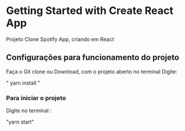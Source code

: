 # Getting Started with Create React App

Projeto Clone Spotify App, criando em React

## Configurações para funcionamento do projeto

Faça o Git clone ou Download, com o projeto aberto no terminal
Digite:

" yarn install "

### Para iniciar o projeto

Digite no terminal :

"yarn start"
